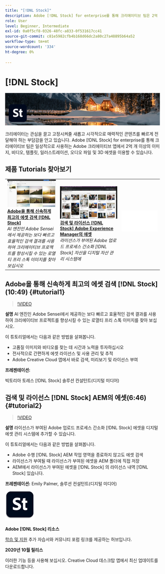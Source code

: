 ```yaml
---
title: "[!DNL Stock]"
description: Adobe [!DNL Stock] for enterprise를 통해 크리에이티브 팀은 2억 개 이상의 이미지, 비디오, 템플릿, 일러스트레이션, 오디오 파일 및 3D 에셋을 이용할 수 있습니다
role: User
level: Beginner, Intermediate
exl-id: 0a0f5cf8-0326-48fc-a833-0f531617cc41
source-git-commit: c81e5982cfb4b168d66dc2a80c27a48895b64a52
workflow-type: tm+mt
source-wordcount: '334'
ht-degree: 0%

---
```


# [!DNL Stock]

![튜토리얼 메인 이미지](../assets/Stock.jpg)

크리에이터는 관심을 끌고 고정시켜줄 새롭고 시각적으로 매력적인 콘텐츠를 빠르게 전달해야 하는 부담감을 안고 있습니다. Adobe [!DNL Stock] for enterprise를 통해 크리에이티브 팀은 일상적으로 사용하는 Adobe 크리에이티브 앱에서 2억 개 이상의 이미지, 비디오, 템플릿, 일러스트레이션, 오디오 파일 및 3D 에셋을 이용할 수 있습니다.

## 제품 Tutorials 찾아보기

<table style="table-layout:fixed">
<tr>
 <td>
   <a href="stock.md#tutorial1">
      <img alt="Adobe을 통해 신속하게 최고의 에셋 검색 [!DNL Stock]" src="../assets/stock_torres_thumbnail.jpg" />
   </a>
    <div>
   <a href="stock.md#tutorial1"><strong>Adobe을 통해 신속하게 최고의 에셋 검색 [!DNL Stock]</strong></a>
    </div>
    <em>AI 엔진인 Adobe Sensei에서 제공하는 보다 빠르고 효율적인 검색 결과를 사용하여 크리에이티브 프로젝트를 향상시킬 수 있는 로열티 프리 스톡 이미지를 찾아 보십시오</em>
    <br>
  </td>
  <td>
   <a href="stock.md#tutorial2">
      <img alt="검색 및 라이선스 [!DNL Stock] AEM의 에셋" src="../assets/stock_aemintegration_palmer_thumbnail.jpg" />
   </a>
    <div>
   <a href="stock.md#tutorial2"><strong>검색 및 라이선스 [!DNL Stock] Adobe Experience Manager의 에셋</strong></a>
    </div>
    <em>라이선스가 부여된 Adobe 업로드 프로세스 간소화 [!DNL Stock] 자산을 디지털 자산 관리 시스템에</em>
    <br>
  </td>
  <td>
    <img alt="스페이서" src="../assets/Whitespacer.png" />
    <div>
    <br>
  </td>
</tr>
</table>

## Adobe을 통해 신속하게 최고의 에셋 검색 [!DNL Stock] (10:49) {#tutorial1}

>[!VIDEO](https://video.tv.adobe.com/v/326951?hidetitle=true)

**설명**
AI 엔진인 Adobe Sensei에서 제공하는 보다 빠르고 효율적인 검색 결과를 사용하여 크리에이티브 프로젝트를 향상시킬 수 있는 로열티 프리 스톡 이미지를 찾아 보십시오.

이 튜토리얼에서는 다음과 같은 방법을 살펴봅니다.
* 고품질 이미지와 비디오를 찾는 데 시간과 노력을 투자하십시오
* 전사적으로 간편하게 에셋 라이선스 및 사용 관리 및 추적
* Adobe Creative Cloud 앱에서 바로 검색, 미리보기 및 라이선스 부여

**프레젠테이션:**

빅토리아 토레스 [!DNL Stock] 솔루션 컨설턴트(디지털 미디어)

## 검색 및 라이선스 [!DNL Stock] AEM의 에셋(6:46) {#tutorial2}

>[!VIDEO](https://video.tv.adobe.com/v/326952?hidetitle=true)

**설명**
라이선스가 부여된 Adobe 업로드 프로세스 간소화 [!DNL Stock] 에셋을 디지털 에셋 관리 시스템에 추가할 수 있습니다.

이 튜토리얼에서는 다음과 같은 방법을 살펴봅니다.
* Adobe 수행 [!DNL Stock] AEM 작업 영역을 종료하지 않고도 에셋 검색
* 라이선스가 부여될 때 라이선스가 부여된 에셋을 AEM 폴더에 직접 저장
* AEM에서 라이선스가 부여된 에셋을 [!DNL Stock] 의 라이선스 내역 [!DNL Stock] 있습니다.

**프레젠테이션:**
Emily Palmer, 솔루션 컨설턴트(디지털 미디어)

![[!DNL Stock] 로고](../assets/st_appicon_96.png)

**Adobe [!DNL Stock] 리소스**

[학습 및 지원](https://helpx.adobe.com/support/stock.html) 추가 자습서와 커뮤니티 포럼 링크를 제공하는 허브입니다.

**2020년 10월 릴리스**

이러한 기능 등을 사용해 보십시오. Creative Cloud 데스크탑 앱에서 최신 업데이트를 다운로드합니다.

